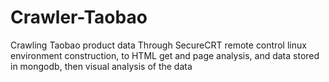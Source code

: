 # Crawler-Taobao
Crawling Taobao product data
Through SecureCRT remote control linux environment construction, to HTML get and page analysis, and data stored in mongodb, then visual analysis of the data
